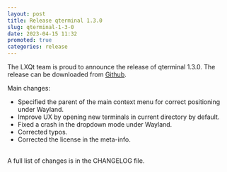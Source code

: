 ```yaml
---
layout: post
title: Release qterminal 1.3.0
slug: qterminal-1-3-0
date: 2023-04-15 11:32
promoted: true
categories: release
---
```

The LXQt team is proud to announce the release of qterminal 1.3.0.
The release can be downloaded from [Github](https://github.com/lxqt/qterminal/releases).

Main changes:

 * Specified the parent of the main context menu for correct positioning under Wayland.
 * Improve UX by opening new terminals in current directory by default.
 * Fixed a crash in the dropdown mode under Wayland.
 * Corrected typos.
 * Corrected the license in the meta-info.



<br/>
A full list of changes is in the CHANGELOG file.
<br/>
